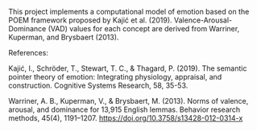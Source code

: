 This project implements a computational model of emotion based on the POEM framework proposed by Kajić et al. (2019). Valence-Arousal-Dominance (VAD) values for each concept are derived from Warriner, Kuperman, and Brysbaert (2013).

References:

Kajić, I., Schröder, T., Stewart, T. C., & Thagard, P. (2019). The semantic pointer theory of emotion: Integrating physiology, appraisal, and construction. Cognitive Systems Research, 58, 35-53.

Warriner, A. B., Kuperman, V., & Brysbaert, M. (2013). Norms of valence, arousal, and dominance for 13,915 English lemmas. Behavior research methods, 45(4), 1191–1207. https://doi.org/10.3758/s13428-012-0314-x 
